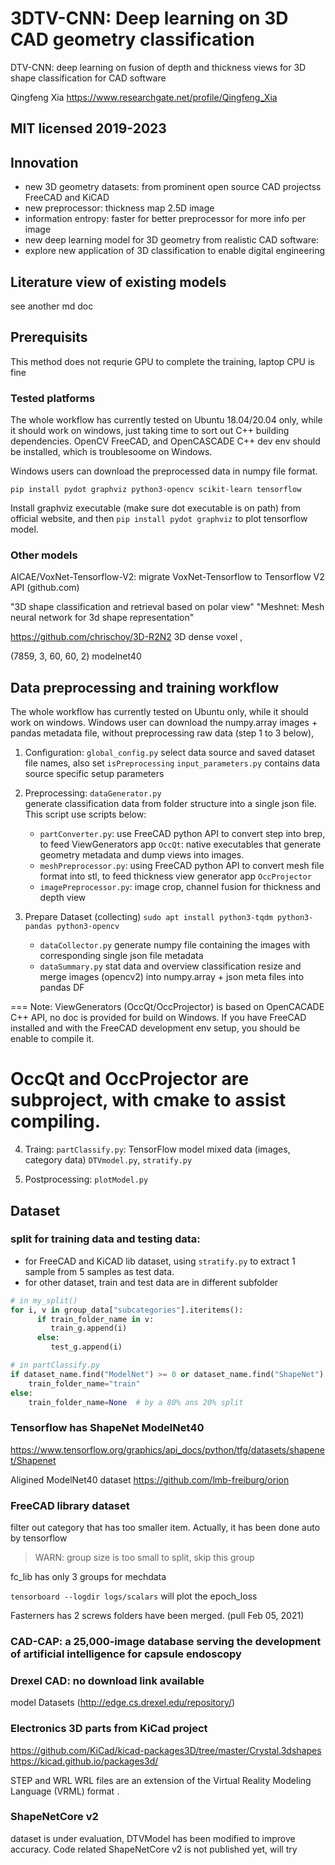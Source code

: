 # 3DTV-CNN: Deep learning on 3D CAD geometry classification

DTV-CNN: deep learning on fusion of depth and thickness views for 3D shape classification for CAD software

Qingfeng Xia
https://www.researchgate.net/profile/Qingfeng_Xia

MIT licensed  2019-2023
---

## Innovation
+ new 3D geometry datasets: from prominent open source CAD projectss FreeCAD and KiCAD
+ new preprocessor: thickness map 2.5D image
+ information entropy: faster for better preprocessor for more info per image
+ new deep learning model for 3D geometry from realistic CAD software:  
+ explore new application of 3D classification to enable digital engineering

## Literature view of existing models

see another md doc

## Prerequisits

This method does not requrie GPU to complete the training, laptop CPU is fine

### Tested platforms
The whole workflow has currently tested on Ubuntu 18.04/20.04 only, while it should work on windows, just taking time to sort out C++ building dependencies. OpenCV FreeCAD, and OpenCASCADE C++ dev env should be installed, which is troublesoome on Windows.  

Windows users can download the preprocessed data in numpy file format. 

`pip install pydot graphviz python3-opencv scikit-learn tensorflow`

Install graphviz executable (make sure dot executable is on path) from official website, and then `pip install pydot graphviz` to plot tensorflow model.



### Other models
AICAE/VoxNet-Tensorflow-V2: migrate VoxNet-Tensorflow to Tensorflow V2 API (github.com)

"3D shape classification and retrieval based on polar view"
"Meshnet: Mesh neural network for 3d shape representation"

https://github.com/chrischoy/3D-R2N2 3D dense voxel , 

(7859, 3, 60, 60, 2) modelnet40

## Data preprocessing and training workflow

The whole workflow has currently tested on Ubuntu only, while it should work on windows.  Windows user can download the numpy.array images + pandas metadata file, without preprocessing raw data (step 1 to 3 below), 

1. Configuration: `global_config.py` select data source and saved dataset file names,  also set `isPreprocessing`
   `input_parameters.py` contains data source specific setup parameters
    
2. Preprocessing: `dataGenerator.py`  
   generate classification data from folder structure into a single json file. 
   This script use scripts below:
   + `partConverter.py`: use FreeCAD python API to convert step into brep, to feed ViewGenerators app `OccQt`: native executables that generate geometry metadata and dump views into images. 
   + `meshPreprocessor.py`:  using FreeCAD python API to convert mesh file format into stl, to feed thickness view generator app `OccProjector`
   + `imagePreprocessor.py`: image crop, channel fusion for thickness and depth view

3. Prepare Dataset (collecting)
   `sudo apt install python3-tqdm python3-pandas python3-opencv`
   + `dataCollector.py`  generate numpy file containing the images with corresponding single json file metadata
   + `dataSummary.py`  stat data and overview classification
   resize and merge images (opencv2) into numpy.array + json meta files into pandas DF

===
   Note: ViewGenerators (OccQt/OccProjector) is based on OpenCACADE C++ API, no doc is provided for build on Windows. If you have FreeCAD installed and with the FreeCAD development env setup, you should be enable to compile it.

   OccQt and OccProjector are subproject, with cmake to assist compiling. 
===   

4. Traing: `partClassify.py`: TensorFlow model mixed data (images, category data)
  `DTVmodel.py`, `stratify.py`

5. Postprocessing: `plotModel.py`



## Dataset

### split for training data and testing data: 
+ for FreeCAD and KiCAD lib dataset, using `stratify.py` to extract 1 sample from 5 samples as test data. 
+ for other dataset, train and test data are in different subfolder
```py
# in my_split()
for i, v in group_data["subcategories"].iteritems():
      if train_folder_name in v:
         train_g.append(i)
      else:
         test_g.append(i)

# in partClassify.py
if dataset_name.find("ModelNet") >= 0 or dataset_name.find("ShapeNet") >= 0:
    train_folder_name="train"
else:
    train_folder_name=None  # by a 80% ans 20% split
```

### Tensorflow has ShapeNet ModelNet40

https://www.tensorflow.org/graphics/api_docs/python/tfg/datasets/shapenet/Shapenet

Aligined ModelNet40 dataset
https://github.com/lmb-freiburg/orion


### FreeCAD library dataset
filter out category that has too smaller item. Actually, it has been done auto by tensorflow
> WARN: group size is too small to split, skip this group

fc_lib has only 3 groups for mechdata

`tensorboard --logdir logs/scalars`  will plot the epoch_loss 

Fasterners has 2 screws folders have been merged. (pull Feb 05, 2021)


### CAD-CAP: a 25,000-image database serving the development of artificial intelligence for capsule endoscopy

### Drexel CAD: no download link available
model Datasets (http://edge.cs.drexel.edu/repository/)

### Electronics 3D parts from KiCad project

https://github.com/KiCad/kicad-packages3D/tree/master/Crystal.3dshapes
https://kicad.github.io/packages3d/

STEP and WRL
WRL files are an extension of the Virtual Reality Modeling Language (VRML) format .


### ShapeNetCore v2
dataset is under evaluation, DTVModel has been modified to improve accuracy.
Code related ShapeNetCore v2 is not published yet, will try 




